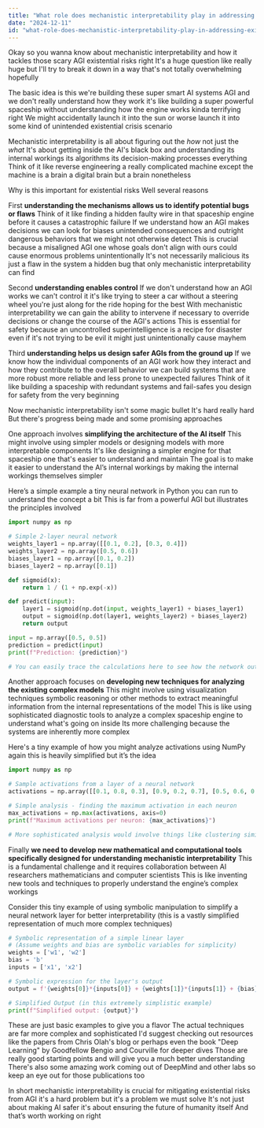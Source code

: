 ```yaml
---
title: "What role does mechanistic interpretability play in addressing existential risks from AGI?"
date: "2024-12-11"
id: "what-role-does-mechanistic-interpretability-play-in-addressing-existential-risks-from-agi"
---
```


Okay so you wanna know about mechanistic interpretability and how it tackles those scary AGI existential risks right  It's a huge question  like really huge  but I'll try to break it down in a way that's not totally overwhelming hopefully  

The basic idea is this  we're building these super smart AI systems  AGI  and we don't really understand how they work  it's like building a super powerful spaceship without understanding how the engine works  kinda terrifying right  We might accidentally launch it into the sun or worse  launch it into some kind of unintended existential crisis scenario  

Mechanistic interpretability is all about figuring out the *how*  not just the *what*  It's about getting inside the AI's black box and understanding its internal workings  its algorithms its decision-making processes  everything  Think of it like reverse engineering a really complicated machine  except the machine is a brain  a digital brain  but a brain nonetheless

Why is this important for existential risks  Well several reasons

First  **understanding the mechanisms allows us to identify potential bugs or flaws**  Think of it like finding a hidden faulty wire in that spaceship engine  before it causes a catastrophic failure  If we understand how an AGI makes decisions we can look for biases unintended consequences and outright dangerous behaviors that we might not otherwise detect  This is crucial because a misaligned AGI one whose goals don't align with ours could cause enormous problems unintentionally  It's not necessarily malicious its just a flaw in the system   a hidden bug that only mechanistic interpretability can find

Second  **understanding enables control**  If we don't understand how an AGI works we can't control it  it's like trying to steer a car without a steering wheel  you're just along for the ride  hoping for the best  With mechanistic interpretability we can gain the ability to intervene if necessary to override decisions or change the course of the AGI's actions  This is essential for safety because an uncontrolled superintelligence is a recipe for disaster  even if it's not trying to be evil  it might just unintentionally cause mayhem

Third  **understanding helps us design safer AGIs from the ground up**  If we know how the individual components of an AGI work  how they interact and how they contribute to the overall behavior  we can build systems that are more robust more reliable and less prone to unexpected failures  Think of it like building a spaceship with redundant systems and fail-safes  you design for safety from the very beginning

Now  mechanistic interpretability isn't some magic bullet  It's hard  really hard  But there's progress being made  and some promising approaches

One approach involves **simplifying the architecture of the AI itself**  This might involve using simpler models or designing models with more interpretable components  It's like designing a simpler engine for that spaceship one that's easier to understand and maintain  The goal is to make it easier to understand the AI’s internal workings  by making the internal workings themselves simpler

Here’s a simple example a tiny neural network in Python you can run to understand the concept a bit  This is far from a powerful AGI  but illustrates the principles involved

```python
import numpy as np

# Simple 2-layer neural network
weights_layer1 = np.array([[0.1, 0.2], [0.3, 0.4]])
weights_layer2 = np.array([0.5, 0.6])
biases_layer1 = np.array([0.1, 0.2])
biases_layer2 = np.array([0.1])

def sigmoid(x):
    return 1 / (1 + np.exp(-x))

def predict(input):
    layer1 = sigmoid(np.dot(input, weights_layer1) + biases_layer1)
    output = sigmoid(np.dot(layer1, weights_layer2) + biases_layer2)
    return output

input = np.array([0.5, 0.5])
prediction = predict(input)
print(f"Prediction: {prediction}")

# You can easily trace the calculations here to see how the network outputs prediction based on input and weights
```

Another approach focuses on **developing new techniques for analyzing the existing complex models**  This might involve using visualization techniques  symbolic reasoning  or other methods to extract meaningful information from the internal representations of the model  This is like using sophisticated diagnostic tools to analyze a complex spaceship engine to understand what's going on inside  Its more challenging because the systems are inherently more complex

Here's a tiny example of how you might analyze activations using NumPy  again this is heavily simplified but it’s the idea

```python
import numpy as np

# Sample activations from a layer of a neural network
activations = np.array([[0.1, 0.8, 0.3], [0.9, 0.2, 0.7], [0.5, 0.6, 0.4]])

# Simple analysis - finding the maximum activation in each neuron
max_activations = np.max(activations, axis=0)
print(f"Maximum activations per neuron: {max_activations}")

# More sophisticated analysis would involve things like clustering similar activations etc
```

Finally  **we need to develop new mathematical and computational tools specifically designed for understanding mechanistic interpretability**  This is a fundamental challenge  and it requires collaboration between AI researchers mathematicians and computer scientists  This is like inventing new tools and techniques to properly understand the engine’s complex workings

Consider this tiny example of using symbolic manipulation to simplify a neural network layer for better interpretability (this is a vastly simplified representation of much more complex techniques)


```python
# Symbolic representation of a simple linear layer
# (Assume weights and bias are symbolic variables for simplicity)
weights = ['w1', 'w2']
bias = 'b'
inputs = ['x1', 'x2']

# Symbolic expression for the layer's output
output = f'{weights[0]}*{inputs[0]} + {weights[1]}*{inputs[1]} + {bias}'

# Simplified Output (in this extremely simplistic example)
print(f"Simplified output: {output}")  
```

These are just basic examples to give you a flavor  The actual techniques are far more complex and sophisticated  I'd suggest checking out resources like the papers from Chris Olah's blog  or perhaps even the book "Deep Learning" by Goodfellow Bengio and Courville  for deeper dives  Those are really good starting points and will give you a much better understanding  There's also some amazing work coming out of DeepMind and other labs  so keep an eye out for those publications too

In short  mechanistic interpretability is crucial for mitigating existential risks from AGI  it's a hard problem but it's a problem we must solve  It's not just about making AI safer it's about ensuring the future of humanity itself  And that’s worth working on right
